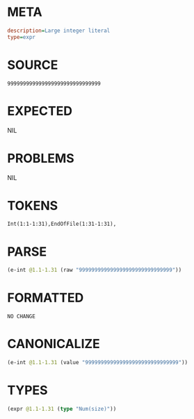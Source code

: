 # META
~~~ini
description=Large integer literal
type=expr
~~~
# SOURCE
~~~roc
999999999999999999999999999999
~~~
# EXPECTED
NIL
# PROBLEMS
NIL
# TOKENS
~~~zig
Int(1:1-1:31),EndOfFile(1:31-1:31),
~~~
# PARSE
~~~clojure
(e-int @1.1-1.31 (raw "999999999999999999999999999999"))
~~~
# FORMATTED
~~~roc
NO CHANGE
~~~
# CANONICALIZE
~~~clojure
(e-int @1.1-1.31 (value "999999999999999999999999999999"))
~~~
# TYPES
~~~clojure
(expr @1.1-1.31 (type "Num(size)"))
~~~
